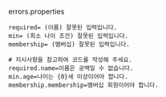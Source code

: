 
errors.properties
```properties
required= (이름) 잘못된 입력입니다.
min= (최소 나이 조건) 잘못된 입력입니다.
membership= (멤버십) 잘못된 입력입니다.

# 지시사항을 참고하여 코드를 작성해 주세요.
required.name=이름은 공백일 수 없습니다.
min.age=나이는 {0}세 이상이어야 합니다.
membership.membership=멤버십 회원이어야 합니다.
```